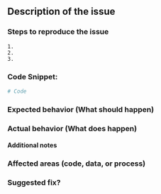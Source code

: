 ## Description of the issue

### Steps to reproduce the issue

    1.
    2.
    3.

### Code Snippet:

```python
# Code
```

### Expected behavior (What should happen)

### Actual behavior (What does happen)

#### Additional notes

### Affected areas (code, data, or process)

### Suggested fix?
